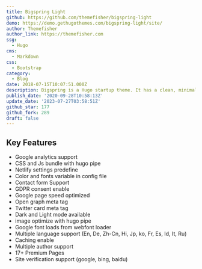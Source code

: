 ```yaml
---
title: Bigspring Light
github: https://github.com/themefisher/bigspring-light
demo: https://demo.gethugothemes.com/bigspring-light/site/
author: Themefisher
author_link: https://themefisher.com
ssg:
  - Hugo
cms:
  - Markdown
css:
  - Bootstrap
category:
  - Blog
date: 2018-07-15T10:07:51.000Z
description: Bigspring is a Hugo startup theme. It has a clean, minimal, fresh UI.
publish_date: '2020-09-28T10:58:13Z'
update_date: '2023-07-27T03:58:51Z'
github_star: 177
github_fork: 289
draft: false
---
```


## Key Features

- Google analytics support
- CSS and Js bundle with hugo pipe
- Netlify settings predefine
- Color and fonts variable in config file
- Contact form Support
- GDPR consent enable
- Google page speed optimized
- Open graph meta tag
- Twitter card meta tag
- Dark and Light mode available
- image optimize with hugo pipe
- Google font loads from webfont loader
- Multiple language support (En, De, Zh-Cn, Hi, Jp, ko, Fr, Es, Id, It, Ru)
- Caching enable
- Multiple author support
- 17+ Premium Pages
- Site verification support (google, bing, baidu)
